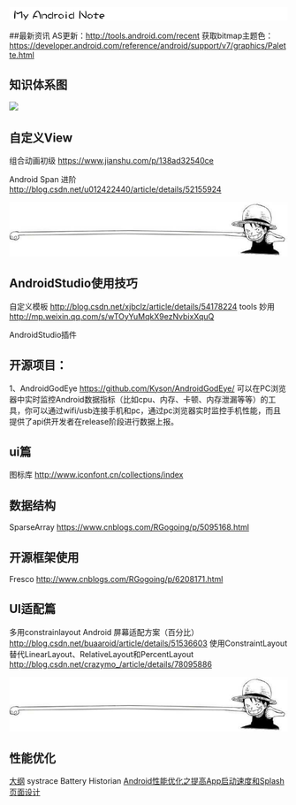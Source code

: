 ![logo](https://github.com/Lancou/MyAndroidNote/blob/master/photos/1495244808_388263.png)

##最新资讯
AS更新：http://tools.android.com/recent
获取bitmap主题色：https://developer.android.com/reference/android/support/v7/graphics/Palette.html

## 知识体系图
![](https://github.com/lacuz/MyAndroidNote/blob/master/photos/20170528132642034.png)

## 自定义View 

组合动画初级
https://www.jianshu.com/p/138ad32540ce

Android Span 进阶
http://blog.csdn.net/u012422440/article/details/52155924

![logo](https://github.com/Lancou/MyAndroidNote/blob/master/photos/line_lufei.jpg)

## AndroidStudio使用技巧
自定义模板 http://blog.csdn.net/xjbclz/article/details/54178224
tools 妙用 http://mp.weixin.qq.com/s/wTOyYuMqkX9ezNvbixXquQ

AndroidStudio插件


## 开源项目：
1、AndroidGodEye https://github.com/Kyson/AndroidGodEye/
  可以在PC浏览器中实时监控Android数据指标（比如cpu、内存、卡顿、内存泄漏等等）的工具，你可以通过wifi/usb连接手机和pc，通过pc浏览器实时监控手机性能，而且提供了api供开发者在release阶段进行数据上报。


## ui篇
图标库 http://www.iconfont.cn/collections/index


## 数据结构
SparseArray https://www.cnblogs.com/RGogoing/p/5095168.html


## 开源框架使用
 Fresco  http://www.cnblogs.com/RGogoing/p/6208171.html



## UI适配篇
多用constrainlayout
Android 屏幕适配方案（百分比） http://blog.csdn.net/buaaroid/article/details/51536603
使用ConstraintLayout 替代LinearLayout、RelativeLayout和PercentLayout http://blog.csdn.net/crazymo_/article/details/78095886


![logo](https://github.com/Lancou/MyAndroidNote/blob/master/photos/line_lufei.jpg)
## 性能优化
[大纲](https://blog.csdn.net/chenliguan/article/details/53495153)
systrace
Battery Historian
[Android性能优化之提高App启动速度和Splash页面设计](https://blog.csdn.net/chenliguan/article/details/53997436)
